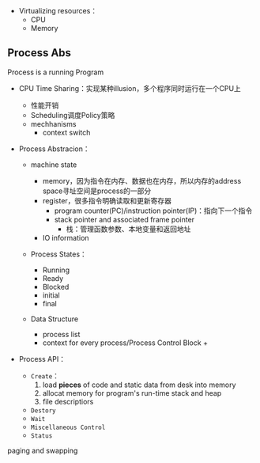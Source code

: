 + Virtualizing resources：
	+ CPU
	+ Memory


## Process Abs

Process is a running Program

+ CPU Time Sharing：实现某种illusion，多个程序同时运行在一个CPU上
	+ 性能开销
	+ Scheduling调度Policy策略
	+ mechhanisms
		+ context switch

+ Process Abstracion：
	+ machine state
		+ memory，因为指令在内存、数据也在内存，所以内存的address space寻址空间是process的一部分
		+ register，很多指令明确读取和更新寄存器
			+ program counter(PC)/instruction pointer(IP)：指向下一个指令
			+ stack pointer and associated frame pointer
				+ 栈：管理函数参数、本地变量和返回地址
		+ IO information

	+ Process States：
		+ Running
		+ Ready
		+ Blocked
		+ initial
		+ final

	+ Data Structure
		+ process list
		+ context for every process/Process Control Block
			+ 

+ Process API：
	+ `Create`：
		1. load **pieces** of code and static data from desk into memory
		2. allocat memory for program's run-time stack and heap
		3. file descriptiors
	+ `Destory`
	+ `Wait`
	+ `Miscellaneous Control`
	+ `Status`

paging and swapping